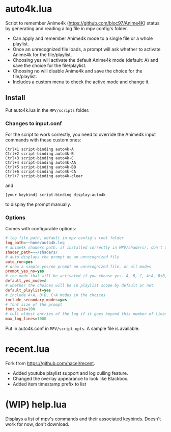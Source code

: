 # auto4k.lua

Script to remember Anime4k (https://github.com/bloc97/Anime4K) status by generating and reading a log file in mpv config's folder.

* Can apply and remember Anime4k mode to a single file or a whole playlist.
* Once an unrecognized file loads, a prompt will ask whether to activate Anime4k for the file/playlist.
* Choosing yes will activate the default Anime4k mode (default: A) and save the choice for the file/playlist.
* Choosing no will disable Anime4k and save the choice for the file/playlist.
* Includes a custom menu to check the active mode and change it.

## Install

Put auto4k.lua in the `MPV/scripts` folder.

### Changes to input.conf

For the script to work correctly, you need to override the Anime4k input commands with these custom ones:

```
Ctrl+1 script-binding auto4k-A
Ctrl+2 script-binding auto4k-B
Ctrl+3 script-binding auto4k-C
Ctrl+4 script-binding auto4k-AA
Ctrl+5 script-binding auto4k-BB
Ctrl+6 script-binding auto4k-CA
Ctrl+7 script-binding auto4k-clear
```
and
```
[your keybind] script-binding display-auto4k
```

to display the prompt manually.

### Options

Comes with configurable options:

```ini
# log file path, default in mpv config's root folder
log_path=~~home/auto4k.log
# anime4k shaders path. if installed correctly in MPV/shaders/, don't touch anything
shader_path=~~/shaders/
# auto displays the prompt on an unrecognized file
auto_run=yes
# draw a simple yes/no prompt on unrecognized file, or all modes
prompt_yes_no=yes
# the mode that will be activated if you choose yes. A, B, C, A+A, B+B, or C+A
default_yes_mode=A
# whether the choices will be in playlist scope by default or not 
default_playlist=yes
# include A+A, B+B, C+A modes in the choices
include_secondary_modes=yes
# font size of the prompt
font_size=100
# cull oldest entries of the log if it goes beyond this number of lines
max_log_lines=1000
```

Put in auto4k.conf in `MPV/script-opts`. A sample file is available.

# recent.lua

Fork from https://github.com/hacel/recent.

* Added youtube playlist support and log culling feature.
* Changed the overlay appearance to look like Blackbox.
* Added item timestamp prefix to list

# (WIP) help.lua

Displays a list of mpv's commands and their associated keybinds. Doesn't work for now, don't download.